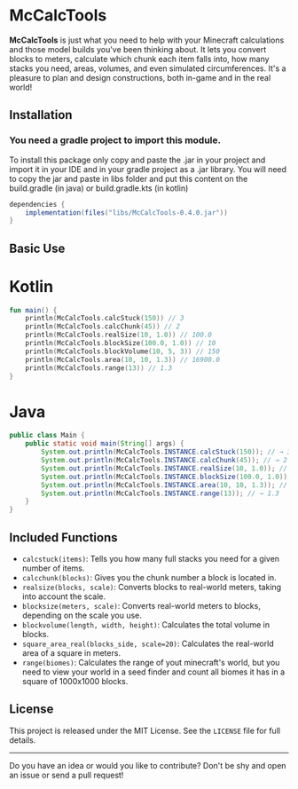 # McCalcTools
**McCalcTools** is just what you need to help with your Minecraft calculations and those model builds you've been thinking about. It lets you convert blocks to meters, calculate which chunk each item falls into, how many stacks you need, areas, volumes, and even simulated circumferences. It's a pleasure to plan and design constructions, both in-game and in the real world!

## Installation
### You need a gradle project to import this module.

To install this package only copy and paste the .jar in your project and import it in your IDE and in your gradle project as a .jar library.
You will need to copy the jar and paste in libs folder and put this content on the build.gradle (in java) or build.gradle.kts (in kotlin)

```gradle
dependencies {
    implementation(files("libs/McCalcTools-0.4.0.jar"))
}
```



## Basic Use
# Kotlin
```kotlin
fun main() {
    println(McCalcTools.calcStuck(150)) // 3
    println(McCalcTools.calcChunk(45)) // 2
    println(McCalcTools.realSize(10, 1.0)) // 100.0
    println(McCalcTools.blockSize(100.0, 1.0)) // 10
    println(McCalcTools.blockVolume(10, 5, 3)) // 150
    println(McCalcTools.area(10, 10, 1.3)) // 16900.0
    println(McCalcTools.range(13)) // 1.3
}

```
# Java
```java
public class Main {
    public static void main(String[] args) {
        System.out.println(McCalcTools.INSTANCE.calcStuck(150)); // → 3
        System.out.println(McCalcTools.INSTANCE.calcChunk(45)); // → 2
        System.out.println(McCalcTools.INSTANCE.realSize(10, 1.0)); // → 100.0
        System.out.println(McCalcTools.INSTANCE.blockSize(100.0, 1.0)); // → 10
        System.out.println(McCalcTools.INSTANCE.area(10, 10, 1.3)); // → 16900.0
        System.out.println(McCalcTools.INSTANCE.range(13)); // → 1.3
    }
}
```

## Included Functions

- `calcstuck(items)`: Tells you how many full stacks you need for a given number of items.
- `calcchunk(blocks)`: Gives you the chunk number a block is located in.
- `realsize(blocks, scale)`: Converts blocks to real-world meters, taking into account the scale.
- `blocksize(meters, scale)`: Converts real-world meters to blocks, depending on the scale you use.
- `blockvolume(length, width, height)`: Calculates the total volume in blocks.
- `square_area_real(blocks_side, scale=20)`: Calculates the real-world area of ​​a square in meters.
- `range(biomes)`: Calculates the range of yout minecraft's world, but you need to view your world in a seed finder and count all biomes it has in a square of 1000x1000 blocks.

## License

This project is released under the MIT License. See the `LICENSE` file for full details.

---
Do you have an idea or would you like to contribute? Don't be shy and open an issue or send a pull request!


